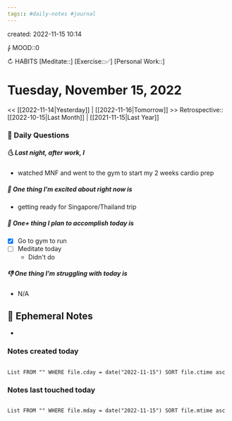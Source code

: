 ```yaml
---
tags:: #daily-notes #journal
---
```

created: 2022-11-15 10:14

⨑ MOOD::0

↻ HABITS
[Meditate::]
[Exercise::✅]
[Personal Work::]

# Tuesday, November 15, 2022

<< [[2022-11-14|Yesterday]] | [[2022-11-16|Tomorrow]] >>
Retrospective:: [[2022-10-15|Last Month]] | [[2021-11-15|Last Year]]

### 📅 Daily Questions

##### 🌜 Last night, after work, I

- watched MNF and went to the gym to start my 2 weeks cardio prep

##### 🙌 One thing I'm excited about right now is

- getting ready for Singapore/Thailand trip

##### 🚀 One+ thing I plan to accomplish today is

- [x] Go to gym to run
- [ ] Meditate today
  - Didn't do

##### 👎 One thing I'm struggling with today is

- N/A

## 📝 Ephemeral Notes

-

### Notes created today

```dataview

List FROM "" WHERE file.cday = date("2022-11-15") SORT file.ctime asc

```

### Notes last touched today

```dataview

List FROM "" WHERE file.mday = date("2022-11-15") SORT file.mtime asc

```
